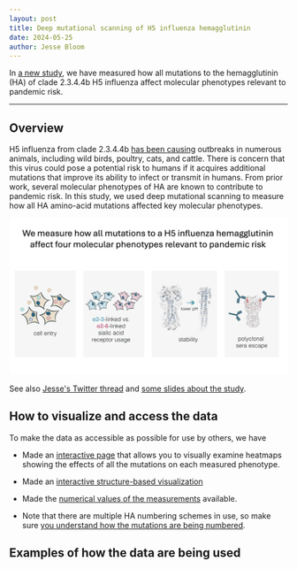 ```yaml
---
layout: post
title: Deep mutational scanning of H5 influenza hemagglutinin
date: 2024-05-25
author: Jesse Bloom
---
```


In [a new study](https://doi.org/10.1101/2024.05.23.595634), we have measured how all mutations to the hemagglutinin (HA) of clade 2.3.4.4b H5 influenza affect molecular phenotypes relevant to pandemic risk.

---

## Overview

H5 influenza from clade 2.3.4.4b [has been causing](https://wwwnc.cdc.gov/eid/article/30/7/24-0508_article) outbreaks in numerous animals, including wild birds, poultry, cats, and cattle.
There is concern that this virus could pose a potential risk to humans if it acquires additional mutations that improve its ability to infect or transmit in humans.
From prior work, several molecular phenotypes of HA are known to contribute to pandemic risk.
In this study, we used deep mutational scanning to measure how all HA amino-acid mutations affected key molecular phenotypes.

![molecular phenotypes measured](../assets/research/h5-dms/phenotypes.jpg)


See also [Jesse's Twitter thread](https://x.com/jbloom_lab/status/1794364494858346803) and [some slides about the study](https://slides.com/jbloom/h5-dms-short).

## How to visualize and access the data
To make the data as accessible as possible for use by others, we have

- Made an [interactive page](https://dms-vep.org/Flu_H5_American-Wigeon_South-Carolina_2021-H5N1_DMS/) that allows you to visually examine heatmaps showing the effects of all the mutations on each measured phenotype.

- Made an [interactive structure-based visualization](https://dms-viz.github.io/v0/?data=https%3A%2F%2Fraw.githubusercontent.com%2Fdms-vep%2FFlu_H5_American-Wigeon_South-Carolina_2021-H5N1_DMS%2Fmain%2Fresults%2Fdms-viz%2Fdms-viz.json)

- Made the [numerical values of the measurements](https://github.com/dms-vep/Flu_H5_American-Wigeon_South-Carolina_2021-H5N1_DMS/blob/main/results/summaries/phenotypes.csv) available.

- Note that there are multiple HA numbering schemes in use, so make sure [you understand how the mutations are being numbered](https://dms-vep.org/Flu_H5_American-Wigeon_South-Carolina_2021-H5N1_DMS/numbering.html).

## Examples of how the data are being used

